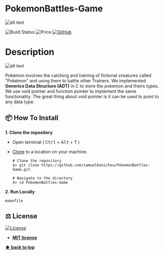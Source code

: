 # PokemonBattles-Game

![alt text](https://github.com/samuelbenichou/PokemonBattles-Game/blob/master/Pokemon.png)

![Build Status](https://travis-ci.org/lemire/JavaFastPFOR.png)
![Price](https://img.shields.io/badge/price-FREE-0098f7.svg)
[![GitHub](https://img.shields.io/github/license/nevoit/Automated-Messages.svg)](https://github.com/samuelbenichou/PokemonBattles-Game/blob/master/LICENSE)

# Description 

![alt text](https://github.com/samuelbenichou/PokemonBattles-Game/blob/master/PokeMenu.png)

Pokémon involves the catching and training of fictional creatures called "Pokémon" and using them to battle other Trainers.
We implemented **Generics Data Structure (ADT)** in C to store the pokemon and theirs types.
We use void pointer and function pointer to implement the same functionality.
The great thing about void pointer is it can be used to point to any data type.

## 📦 How To Install

**1. Clone the repository**

- Open terminal ( <kbd>Ctrl</kbd> + <kbd>Alt</kbd> + <kbd>T</kbd> )

- [Clone](https://help.github.com/en/github/creating-cloning-and-archiving-repositories/cloning-a-repository) to a location on your machine.

  ```shell
  # Clone the repository
  $> git clone https://github.com/samuelbenichou/PokemonBattles-Game.git

  # Navigate to the directory
  $> cd PokemonBattles-Game
  ```

**2. Run Locally**

```bash
makefile
```


## ⚖️ License

[![License](http://img.shields.io/:license-mit-blue.svg?style=flat-square)](http://badges.mit-license.org)

- **[MIT license](http://opensource.org/licenses/mit-license.php)**

**[⬆ back to top](#description)**
